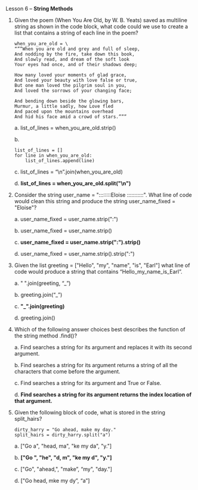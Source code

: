 Lesson 6 – **String Methods**

1.	Given the poem (When You Are Old, by W. B. Yeats) saved as multiline string as shown in the code block, what code could we use to create a list that contains a string of each line in the poem?

		when_you_are_old = \
		“””When you are old and grey and full of sleep,
		And nodding by the fire, take down this book,
		And slowly read, and dream of the soft look
		Your eyes had once, and of their shadows deep;

		How many loved your moments of glad grace,
		And loved your beauty with love false or true,
		But one man loved the pilgrim soul in you,
		And loved the sorrows of your changing face;

		And bending down beside the glowing bars,
		Murmur, a little sadly, how Love fled
		And paced upon the mountains overhead
		And hid his face amid a crowd of stars.”””
	
	a.	list_of_lines = when_you_are_old.strip()
	
	b.	
		
		list_of_lines = []
		for line in when_you_are_old:
			list_of_lines.append(line)
	
	c.	list_of_lines = “\n”.join(when_you_are_old)
	
	d.	**list_of_lines = when_you_are_old.split("\n")**

2.	Consider the string user_name = "::::::::Eloise :::::::::::". What line of code would clean this string and produce the string user_name_fixed = "Eloise"?

	a.	user_name_fixed = user_name.strip(":")

	b.	user_name_fixed = user_name.strip()

	c.	**user_name_fixed = user_name.strip(":").strip()**

	d.	user_name_fixed = user_name.strip().strip(":")

3.	Given the list greeting = ["Hello", "my", "name", "is", "Earl"] what line of code would produce a string that contains “Hello_my_name_is_Earl”.

	a.	" ".join(greeting, “_”)
	
	b.	greeting.join(“_”)
	
	c.	**"_".join(greeting)**

	d.	greeting.join()

4.	Which of the following answer choices best describes the function of the string method .find()?

	a.	Find searches a string for its argument and replaces it with its second argument.

	b.	Find searches a string for its argument returns a string of all the characters that come before the argument.

	c.	Find searches a string for its argument and True or False.

	d.	**Find searches a string for its argument returns the index location of that argument.**

5.	Given the following block of code, what is stored in the string split_hairs?

		dirty_harry = "Go ahead, make my day."
		split_hairs = dirty_harry.split("a")

	a.	["Go a", "head, ma", "ke my da", "y."]

	b.	**["Go ", "he", "d, m", "ke my d", "y."]**

	c.	["Go", "ahead,", "make”, “my", "day."]

	d.	["Go head, mke my dy”, “a”]

